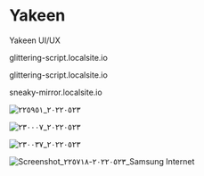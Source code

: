 # Yakeen
Yakeen UI/UX

glittering-script.localsite.io

glittering-script.localsite.io

sneaky-mirror.localsite.io

![٢٠٢٢٠٥٢٣_٢٢٥٩٥١](https://user-images.githubusercontent.com/63984422/169897663-b308296c-4092-4552-b30b-3de35f343058.jpg)

![٢٠٢٢٠٥٢٣_٢٣٠٠٠٧](https://user-images.githubusercontent.com/63984422/169897671-094d8da3-da02-43e2-9e07-999a0f413dd6.jpg)

![٢٠٢٢٠٥٢٣_٢٣٠٠٣٧](https://user-images.githubusercontent.com/63984422/169897684-f707dcdf-4ec4-42d5-90e8-1061cb057412.jpg)

![Screenshot_٢٠٢٢٠٥٢٣-٢٢٥٧١٨_Samsung Internet](https://user-images.githubusercontent.com/63984422/169897694-28de9683-80eb-4afd-bfd2-fa427036bca2.jpg)
